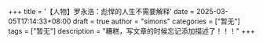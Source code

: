 +++
title = '【人物】罗永浩：彪悍的人生不需要解释'
date = 2025-03-05T17:14:33+08:00
draft = true
author = "simons"
categories = ["暂无"]
tags = ["暂无"]
description = "糟糕，写文章的时候忘记添加描述了！！！"
+++
